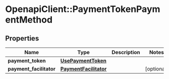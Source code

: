# OpenapiClient::PaymentTokenPaymentMethod

## Properties
Name | Type | Description | Notes
------------ | ------------- | ------------- | -------------
**payment_token** | [**UsePaymentToken**](UsePaymentToken.md) |  | 
**payment_facilitator** | [**PaymentFacilitator**](PaymentFacilitator.md) |  | [optional] 


